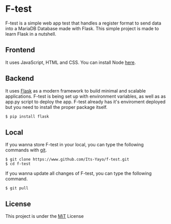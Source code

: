 # F-test
F-test is a simple web app test that handles a register format to send data into a MariaDB Database made with Flask. This simple project is made to learn Flask in a nutshell.

## Frontend
It uses JavaScript, HTML and CSS. You can install Node [here](https://nodejs.dev/en/download/).

## Backend
It uses [Flask](https://flask.palletsprojects.com/en/2.3.x/) as a modern framework to build minimal and scalable applications. F-test is being set up with environment variables, as well as as app.py script to deploy the app. F-test already has it's enviroment deployed but you need to install the proper package itself.
```bash
$ pip install flask
```

## Local
If you wanna store F-test in your local, you can type the following commands with [git](https://git-scm.com/).
```shell
$ git clone https://www.github.com/Its-Yayo/f-test.git
$ cd f-test
```

If you wanna update all changes of F-test, you can type the following command.
```shell
$ git pull
```

## License
This project is under the [MiT](https://opensource.org/license/mit/) License


